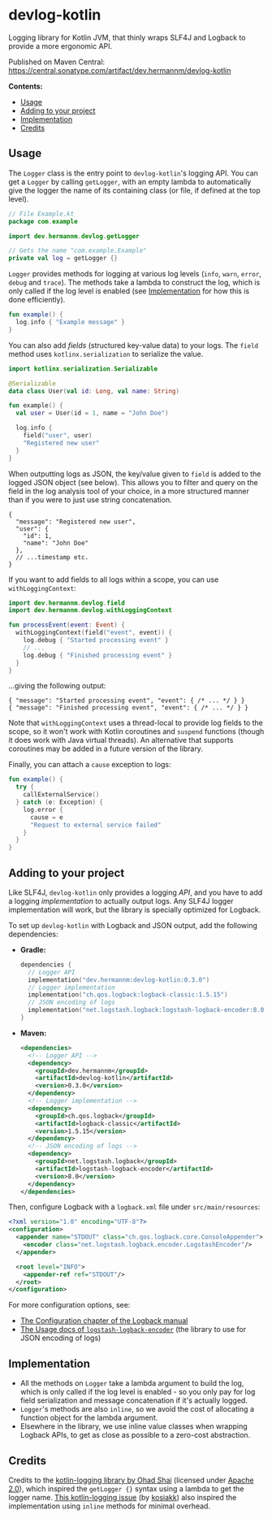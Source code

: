 # devlog-kotlin

Logging library for Kotlin JVM, that thinly wraps SLF4J and Logback to provide a more ergonomic API.

Published on Maven Central: https://central.sonatype.com/artifact/dev.hermannm/devlog-kotlin

**Contents:**

- [Usage](#usage)
- [Adding to your project](#adding-to-your-project)
- [Implementation](#implementation)
- [Credits](#credits)

## Usage

The `Logger` class is the entry point to `devlog-kotlin`'s logging API. You can get a `Logger` by
calling `getLogger`, with an empty lambda to automatically give the logger the name of its
containing class (or file, if defined at the top level).

```kotlin
// File Example.kt
package com.example

import dev.hermannm.devlog.getLogger

// Gets the name "com.example.Example"
private val log = getLogger {}
```

`Logger` provides methods for logging at various log levels (`info`, `warn`, `error`, `debug` and
`trace`). The methods take a lambda to construct the log, which is only called if the log level is
enabled (see [Implementation](#implementation) for how this is done efficiently).

```kotlin
fun example() {
  log.info { "Example message" }
}
```

You can also add _fields_ (structured key-value data) to your logs. The `field` method uses
`kotlinx.serialization` to serialize the value.

```kotlin
import kotlinx.serialization.Serializable

@Serializable
data class User(val id: Long, val name: String)

fun example() {
  val user = User(id = 1, name = "John Doe")

  log.info {
    field("user", user)
    "Registered new user"
  }
}
```

When outputting logs as JSON, the key/value given to `field` is added to the logged JSON object (see
below). This allows you to filter and query on the field in the log analysis tool of your choice, in
a more structured manner than if you were to just use string concatenation.

<!-- prettier-ignore -->
```jsonc
{
  "message": "Registered new user",
  "user": {
    "id": 1,
    "name": "John Doe"
  },
  // ...timestamp etc.
}
```

If you want to add fields to all logs within a scope, you can use `withLoggingContext`:

```kotlin
import dev.hermannm.devlog.field
import dev.hermannm.devlog.withLoggingContext

fun processEvent(event: Event) {
  withLoggingContext(field("event", event)) {
    log.debug { "Started processing event" }
    // ...
    log.debug { "Finished processing event" }
  }
}
```

...giving the following output:

```jsonc
{ "message": "Started processing event", "event": { /* ... */ } }
{ "message": "Finished processing event", "event": { /* ... */ } }
```

Note that `withLoggingContext` uses a thread-local to provide log fields to the scope, so it won't
work with Kotlin coroutines and `suspend` functions (though it does work with Java virtual threads).
An alternative that supports coroutines may be added in a future version of the library.

Finally, you can attach a `cause` exception to logs:

```kotlin
fun example() {
  try {
    callExternalService()
  } catch (e: Exception) {
    log.error {
      cause = e
      "Request to external service failed"
    }
  }
}
```

## Adding to your project

Like SLF4J, `devlog-kotlin` only provides a logging _API_, and you have to add a logging
_implementation_ to actually output logs. Any SLF4J logger implementation will work, but the
library is specially optimized for Logback.

To set up `devlog-kotlin` with Logback and JSON output, add the following dependencies:

- **Gradle:**
  ```kotlin
  dependencies {
    // Logger API
    implementation("dev.hermannm:devlog-kotlin:0.3.0")
    // Logger implementation
    implementation("ch.qos.logback:logback-classic:1.5.15")
    // JSON encoding of logs
    implementation("net.logstash.logback:logstash-logback-encoder:8.0")
  }
  ```
- **Maven:**
  ```xml
  <dependencies>
    <!-- Logger API -->
    <dependency>
      <groupId>dev.hermannm</groupId>
      <artifactId>devlog-kotlin</artifactId>
      <version>0.3.0</version>
    </dependency>
    <!-- Logger implementation -->
    <dependency>
      <groupId>ch.qos.logback</groupId>
      <artifactId>logback-classic</artifactId>
      <version>1.5.15</version>
    </dependency>
    <!-- JSON encoding of logs -->
    <dependency>
      <groupId>net.logstash.logback</groupId>
      <artifactId>logstash-logback-encoder</artifactId>
      <version>8.0</version>
    </dependency>
  </dependencies>
  ```

Then, configure Logback with a `logback.xml` file under `src/main/resources`:

```xml
<?xml version="1.0" encoding="UTF-8"?>
<configuration>
  <appender name="STDOUT" class="ch.qos.logback.core.ConsoleAppender">
    <encoder class="net.logstash.logback.encoder.LogstashEncoder"/>
  </appender>

  <root level="INFO">
    <appender-ref ref="STDOUT"/>
  </root>
</configuration>
```

For more configuration options, see:

- [The Configuration chapter of the Logback manual](https://logback.qos.ch/manual/configuration.html)
- [The Usage docs of `logstash-logback-encoder`](https://github.com/logfellow/logstash-logback-encoder#usage)
  (the library to use for JSON encoding of logs)

## Implementation

- All the methods on `Logger` take a lambda argument to build the log, which is only called if the
  log level is enabled - so you only pay for log field serialization and message concatenation if
  it's actually logged.
- `Logger`'s methods are also `inline`, so we avoid the cost of allocating a function object for the
  lambda argument.
- Elsewhere in the library, we use inline value classes when wrapping Logback APIs, to get as close
  as possible to a zero-cost abstraction.

## Credits

Credits to the [kotlin-logging library by Ohad Shai](https://github.com/oshai/kotlin-logging)
(licensed under
[Apache 2.0](https://github.com/oshai/kotlin-logging/blob/c91fe6ab71b9d3470fae71fb28c453006de4e584/LICENSE)),
which inspired the `getLogger {}` syntax using a lambda to get the logger name.
[This kotlin-logging issue](https://github.com/oshai/kotlin-logging/issues/34) (by
[kosiakk](https://github.com/kosiakk)) also inspired the implementation using `inline` methods for
minimal overhead.
